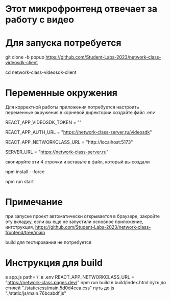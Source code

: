# Этот микрофронтенд отвечает за работу с видео

# Для запуска потребуется 
git clone -b popup https://github.com/Student-Labs-2023/network-class-videosdk-client

cd network-class-videosdk-client

# Переменные окружения
Для корректной работы приложения потребуется настроить переменные окружения
в корневой директории создайте файл .env

REACT_APP_VIDEOSDK_TOKEN = ""

REACT_APP_AUTH_URL = "https://network-class-server.ru/videosdk"

REACT_APP_NETWORKCLASS_URL = "http://localhost:5173"

SERVER_URL = "https://network-class-server.ru"

скопируйте эти 4 строчки и вставьте в файл, который вы создали

npm install --force

npm run start

# Примечание
при запуске проект автоматически открывается в браузере, закройте эту вкладку,
если вы еще не запустили основное приложение, интструкция,
https://github.com/Student-Labs-2023/network-class-frontend/tree/main

build для тестирования не потребуется

# Инструкция для build 
в app.js path='/' 
в .env REACT_APP_NETWORKCLASS_URL = "https://network-class.pages.dev/"
npm run build
в build/index.html 
путь до стилей "./static/css/main.5d0d4cea.css"
путь до js "./static/js/main.76bcabdf.js"
